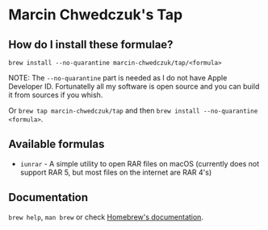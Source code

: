 # Marcin Chwedczuk's Tap

## How do I install these formulae?

`brew install --no-quarantine marcin-chwedczuk/tap/<formula>`

NOTE: The `--no-quarantine` part is needed as I do not have Apple Developer ID. Fortunatelly all my software is open source and you can build it from sources if you whish.

Or `brew tap marcin-chwedczuk/tap` and then `brew install --no-quarantine <formula>`.

## Available formulas

* `iunrar` - A simple utility to open RAR files on macOS (currently does not support RAR 5, but most files on the internet are RAR 4's)

## Documentation

`brew help`, `man brew` or check [Homebrew's documentation](https://docs.brew.sh).
